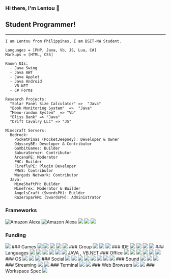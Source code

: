 ### Hi there, I'm Lentou 👋

## Student Programmer!
---
```fix
I am Lentou from Philippines, I am BSIT-NW Student.

Languages = [PHP, Java, Vb, JS, Lua, C#]
Markups = [HTML, CSS]

Known UIs:
  - Java Swing
  - Java AWT
  - Java Applet
  - Java Android
  - VB.NET
  - C# Forms

Research Projects:
  "Solar Panel Size Calculator" =>  "Java"
  "Book Monitoring System"  =>  "Java"
  "Memo-random System"  => "Vb"
  "Bliss Bank" => "Java"
  "Drift Cavalry LLC" => "JS"

Minecraft Servers:
  Bedrock:
    PocketPinas (PocketJeepney): Developer & Owner
    OdysseyBE: Developer & Contributor
    GambitGames: Builder
    SakuraServer: Contributor
    ArcanaPE: Moderator
    PHC: Builder
    FireflyPE: Plugin Developer
    PMnS: Contributor
    Wargods Network: Contributor
  Java:
    MineShaftPH: Builder
    MineTrex: Moderator & Builder
    AngelsCraft (SwordsPH): Builder
    RazerSparkMC (SwordsPH): Administrator
```
### Frameworks
![Amazon Alexa](https://img.shields.io/badge/amazon%20alexa-52b5f7?style=for-the-badge&logo=amazon%20alexa&logoColor=white)
![Amazon Alexa](https://img.shields.io/badge/amazon%20alexa-52b5f7?style=for-the-badge&logo=amazon%20alexa&logoColor=white)
<img src="https://img.shields.io/badge/.NET-512BD4?style=for-the-badge&logo=dotnet&logoColor=white"/>
<img src="https://img.shields.io/badge/Bootstrap-563D7C?style=for-the-badge&logo=bootstrap&logoColor=white"/>
<img src="https://img.shields.io/badge/Xampp-F37623?style=for-the-badge&logo=xampp&logoColor=white"/>
### Funding
<img src="https://img.shields.io/badge/PayPal-00457C?style=for-the-badge&logo=paypal&logoColor=white"/>
### Games
<img src="https://img.shields.io/badge/Epic%20Games-313131?style=for-the-badge&logo=Epic%20Games&logoColor=white"/>
<img src="https://img.shields.io/badge/Origin-148EFF?style=for-the-badge&logo=origin&logoColor=white"/>
<img src="https://img.shields.io/badge/Riot_Games-D32936?style=for-the-badge&logo=riot-games&logoColor=white"/>
<img src="https://img.shields.io/badge/Steam-000000?style=for-the-badge&logo=steam&logoColor=white"/>
<img src="https://img.shields.io/badge/Xbox-107C10?style=for-the-badge&logo=xbox&logoColor=white"/>
### Group
<img src="https://img.shields.io/badge/Discord-5865F2?style=for-the-badge&logo=discord&logoColor=white"/>
<img src="https://img.shields.io/badge/Google%20Meet-00897B?style=for-the-badge&logo=google-meet&logoColor=white"/>
<img src="https://img.shields.io/badge/Zoom-2D8CFF?style=for-the-badge&logo=zoom&logoColor=white"/>
### IDE
<img src="https://img.shields.io/badge/Android_Studio-3DDC84?style=for-the-badge&logo=android-studio&logoColor=white"/>
<img src="https://img.shields.io/badge/apache%20netbeans-1B6AC6?style=for-the-badge&logo=apache%20netbeans%20IDE&logoColor=white"/>
<img src="https://img.shields.io/badge/Visual_Studio-5C2D91?style=for-the-badge&logo=visual%20studio&logoColor=white"/>
<img src="https://img.shields.io/badge/Visual_Studio_Code-0078D4?style=for-the-badge&logo=visual%20studio%20code&logoColor=white"/>
### Languages
<img src="https://img.shields.io/badge/C%23-239120?style=for-the-badge&logo=c-sharp&logoColor=white"/>
<img src="https://img.shields.io/badge/CSS3-1572B6?style=for-the-badge&logo=css3&logoColor=white"/>
<img src="https://img.shields.io/badge/HTML5-E34F26?style=for-the-badge&logo=html5&logoColor=white"/>
<img src="https://img.shields.io/badge/JavaScript-323330?style=for-the-badge&logo=javascript&logoColor=F7DF1E"/>
<img src="https://img.shields.io/badge/json-5E5C5C?style=for-the-badge&logo=json&logoColor=white"/>
<img src="https://img.shields.io/badge/PHP-777BB4?style=for-the-badge&logo=php&logoColor=white"/>
JAVA , VB.NET
### Office
<img src="https://img.shields.io/badge/Google%20Sheets-34A853?style=for-the-badge&logo=google-sheets&logoColor=white"/>
<img src="https://img.shields.io/badge/Microsoft_Access-A4373A?style=for-the-badge&logo=microsoft-access&logoColor=white"/>
<img src="https://img.shields.io/badge/Microsoft_Excel-217346?style=for-the-badge&logo=microsoft-excel&logoColor=white"/>
<img src="https://img.shields.io/badge/Microsoft_Office-D83B01?style=for-the-badge&logo=microsoft-office&logoColor=white"/>
<img src="https://img.shields.io/badge/Microsoft_PowerPoint-B7472A?style=for-the-badge&logo=microsoft-powerpoint&logoColor=white"/>
<img src="https://img.shields.io/badge/Microsoft_SQL_Server-CC2927?style=for-the-badge&logo=microsoft-sql-server&logoColor=white/>
<img src="https://img.shields.io/badge/Microsoft_Word-2B579A?style=for-the-badge&logo=microsoft-word&logoColor=white/>
### OS
<img src="https://img.shields.io/badge/Android-3DDC84?style=for-the-badge&logo=android&logoColor=white"/>
<img src="https://img.shields.io/badge/Windows-0078D6?style=for-the-badge&logo=windows&logoColor=white"/>
<img src="https://img.shields.io/badge/Windows_XP-003399?style=for-the-badge&logo=windows-xp&logoColor=white"/>
### Social
<img src="https://img.shields.io/badge/Facebook-1877F2?style=for-the-badge&logo=facebook&logoColor=white"/>
<img src="https://img.shields.io/badge/GitHub-100000?style=for-the-badge&logo=github&logoColor=white"/>
<img src="https://img.shields.io/badge/Instagram-E4405F?style=for-the-badge&logo=instagram&logoColor=white"/>
<img src="https://img.shields.io/badge/Pinterest-%23E60023.svg?&style=for-the-badge&logo=Pinterest&logoColor=white"/>
<img src="https://img.shields.io/badge/Snapchat-FFFC00?style=for-the-badge&logo=snapchat&logoColor=white"/>
<img src="https://img.shields.io/badge/-Sololearn-3a464b?style=for-the-badge&logo=Sololearn&logoColor=white"/>
<img src="https://img.shields.io/badge/TikTok-000000?style=for-the-badge&logo=tiktok&logoColor=white"/>
<img src="https://img.shields.io/badge/Twitter-1DA1F2?style=for-the-badge&logo=twitter&logoColor=white"/>
### Sound
<img src="https://img.shields.io/badge/SoundCloud-FF3300?style=for-the-badge&logo=soundcloud&logoColor=white"/>
<img src="https://img.shields.io/badge/Spotify-1ED760?&style=for-the-badge&logo=spotify&logoColor=white"/>
<img src="https://img.shields.io/badge/YouTube_Music-FF0000?style=for-the-badge&logo=youtube-music&logoColor=white"/>
### Streaming
<img src="https://img.shields.io/badge/Facebook_Gaming-005FED?style=for-the-badge&logo=facebook-gaming&logoColor=white"/>
<img src="https://img.shields.io/badge/YouTube-FF0000?style=for-the-badge&logo=youtube&logoColor=white"/>
### Terminal
<img src="https://img.shields.io/badge/powershell-5391FE?style=for-the-badge&logo=powershell&logoColor=white"/>
<img src="https://img.shields.io/badge/windows%20terminal-4D4D4D?style=for-the-badge&logo=windows%20terminal&logoColor=white"/>
### Web Browsers
<img src="https://img.shields.io/badge/Google_chrome-4285F4?style=for-the-badge&logo=Google-chrome&logoColor=white"/>
<img src="https://img.shields.io/badge/Vivaldi-EF3939?style=for-the-badge&logo=Vivaldi&logoColor=white"/>
### Workspace Spec
<img src="https://img.shields.io/badge/acer%20laptop-83B81A?style=for-the-badge&logo=acer&logoColor=white"/>
